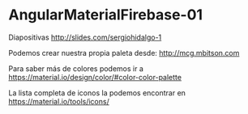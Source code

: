 # AngularMaterialFirebase-01

Diapositivas
http://slides.com/sergiohidalgo-1

Podemos crear nuestra propia paleta desde:
http://mcg.mbitson.com

Para saber más de colores podemos ir a
https://material.io/design/color/#color-color-palette

La lista completa de iconos la podemos encontrar
en https://material.io/tools/icons/

